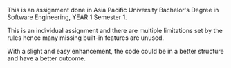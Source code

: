 This is an assignment done in Asia Pacific University Bachelor's Degree in Software Engineering, YEAR 1 Semester 1.

This is an individual assignment and there are multiple limitations set by the rules hence many missing built-in features are unused.

With a slight and easy enhancement, the code could be in a better structure and have a better outcome.
